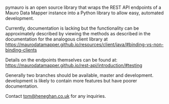 pymauro is an open source library that wraps the REST API endpoints of a Mauro Data Mapper instance into a Python
library to allow easy, automated development.

Currently, documentation is lacking but the functionality can be approximately described by viewing the methods
as described in the documentation for the analogous client library at
https://maurodatamapper.github.io/resources/client/java/#binding-vs-non-binding-clients

Details on the endpoints themselves can be found at:
https://maurodatamapper.github.io/rest-api/introduction/#testing

Generally two branches should be available, master and development.
development is likely to contain more features but have poorer documentation.

Contact tom@heneghan.co.uk for any inquiries.
